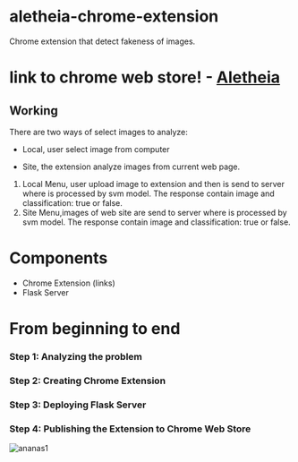 # aletheia-chrome-extension
Chrome extension that detect fakeness of images.

# link to chrome web store! - [Aletheia](https://chrome.google.com/webstore/devconsole/2050c6ce-e678-4fbf-853a-c3c2d6a207bc?hl=pt-BR)

## Working
There are two ways of select images to analyze: 

- Local, user select image from computer

- Site, the extension analyze images from current web page.

1. Local Menu, user upload image to extension and then is send to server where is processed by svm model. The response contain image and classification: true or false.
2. Site Menu,images of web site are send to server where is processed by svm model. The response contain image and classification: true or false.

# Components
- Chrome Extension (links)
- Flask Server

# From beginning to end
### Step 1: Analyzing the problem
### Step 2: Creating Chrome Extension
### Step 3: Deploying Flask Server 
### Step 4: Publishing the Extension to Chrome Web Store

![ananas1](https://user-images.githubusercontent.com/38374862/160453804-71b08083-c40b-46d4-97d3-025d9e181536.png)
